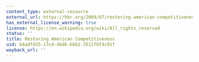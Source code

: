 ```yaml
---
content_type: external-resource
external_url: https://hbr.org/2009/07/restoring-american-competitiveness/ar/1
has_external_license_warning: true
license: https://en.wikipedia.org/wiki/All_rights_reserved
status: ''
title: Restoring American Competitiveness
uid: b4adfd35-17cd-46d6-bbb2-3511fbf4c91f
wayback_url: ''
---
```

